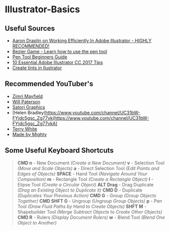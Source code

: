 # Illustrator-Basics

## Useful Sources
* [Aaron Draplin on Working Efficiently In Adobe Illustrator - HIGHLY RECOMMENDED!](https://www.youtube.com/watch?v=g9lBlD04sDs)
* [Bezier Game - Learn how to use the pen tool](https://bezier.method.ac/)
* [Pen Tool Beginners Guide](https://www.youtube.com/watch?v=j69a3-shkGE&t=6s)
* [10 Essential Adobe Illustrator CC 2017 Tips](https://www.youtube.com/watch?v=RC3h0F4e0kw)
* [Create tints in Ilustrator](https://www.youtube.com/watch?v=qtF06M-Qv1g&t=14s)


## Recommended YouTuber's
* [Zimri Mayfield](https://www.youtube.com/channel/UCbqd2YmFeHMwxlj4NcN5zPQ)
* [Will Paterson](https://www.youtube.com/channel/UCIp9sEZiv36cDG7cEnrVU7Q)
* [Satori Graphics](https://www.youtube.com/channel/UCoeJKtPJLoIBqWq4o8TDLpA)
* [Helen Bradley(https://www.youtube.com/channel/UC31bW-FYjdc5gsc_Zg77vk(https://www.youtube.com/channel/UC31bW-FYjdc5gsc_Zg77vkA)
* [Terry White](https://www.youtube.com/user/terrywhitetechblog)
* [Made by Mighty](https://www.youtube.com/channel/UCkMBGA68V80H6ZgP__Ez5hA)


## Some Useful Keyboard Shortcuts
> **CMD n** - New Document *(Create a New Document)*
> **v** - Selection Tool *(Move and Scale Objects)*
> **a** - Direct Selection Tool *(Edit Points and Edges of Objects)*
> **SPACE** - Hand Tool *(Navigate Around Your Composition)*
> **m** - Rectangle Tool *(Create a Rectangle Object)*
> **l** - Elipse Tool *(Create a Circular Object)*
> **ALT Drag** - Drag Duplicate *(Drag an Existing Object to Duplicate it)*
> **CMD D** - Duplicate *(Duplicates Your Previous Action)*
> **CMD G** - Group *(Group Objects Together)*
> **CMD SHFT G** - Ungroup *(Ungroup Group Objects)*
> **p** - Pen Tool *(Draw Fluid Paths by Hand to Create Objects)*
> **SHFT M** - Shapebuilder Tool *(Merge Subtract Objects to Create Other Objects)*
> **CMD R** - Rulers *(Display Document Rulers)*
> **w** - Blend Tool *(Blend One Object to Another)*

